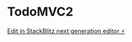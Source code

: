 # TodoMVC2

[Edit in StackBlitz next generation editor ⚡️](https://stackblitz.com/~/github.com/Stadnicki/TodoMVC2)